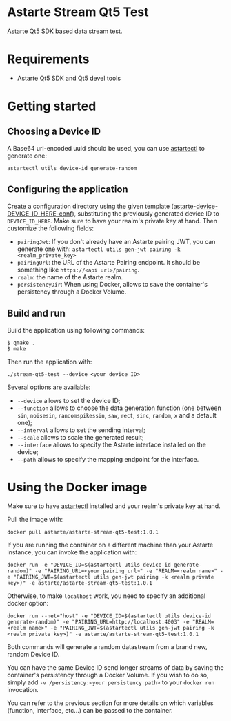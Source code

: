 Astarte Stream Qt5 Test
=======================

Astarte Qt5 SDK based data stream test.

Requirements
============

* Astarte Qt5 SDK and Qt5 devel tools

Getting started
===============

## Choosing a Device ID

A Base64 url-encoded uuid should be used, you can use [astartectl](https://github.com/astarte-platform/astartectl#installation) to generate one:

```
astartectl utils device-id generate-random
```

## Configuring the application

Create a configuration directory using the given template ([astarte-device-DEVICE_ID_HERE-conf](https://github.com/astarte-platform/stream-qt5-test/tree/release-1.0/astarte-device-DEVICE_ID_HERE-conf)), substituting the previously generated device ID to `DEVICE_ID_HERE`.
Make sure to have your realm's private key at hand.
Then customize the following fields:

- `pairingJwt`: If you don't already have an Astarte pairing JWT, you can generate one with:
`
astartectl utils gen-jwt pairing -k <realm_private_key>
`
- `pairingUrl`: the URL of the Astarte Pairing endpoint. It should be something like `https://<api url>/pairing`.
- `realm`: the name of the Astarte realm.
- `persistencyDir`: When using Docker, allows to save the container's persistency through a Docker Volume.


## Build and run

Build the application using following commands:
```
$ qmake .
$ make
```
Then run the application with:
```
./stream-qt5-test --device <your device ID>
```
Several options are available:

- `--device` allows to set the device ID;
- `--function` allows to choose the data generation function (one between `sin`, `noisesin`, `randomspikessin`, `saw`, `rect`, `sinc`, `random`, `x` and a default one);
- `--interval` allows to set the sending interval;
- `--scale` allows to scale the generated result;
- `--interface` allows to specify the Astarte interface installed on the device;
- `--path` allows to specify the mapping endpoint for the interface.


Using the Docker image
====

Make sure to have [astartectl](https://github.com/astarte-platform/astartectl#installation) installed and your realm's private key at hand.

Pull the image with:
```
docker pull astarte/astarte-stream-qt5-test:1.0.1
```

If you are running the container on a different machine than your Astarte instance, you can invoke the application with:
```
docker run -e "DEVICE_ID=$(astartectl utils device-id generate-random)" -e "PAIRING_URL=<your pairing url>" -e "REALM=<realm name>" -e "PAIRING_JWT=$(astartectl utils gen-jwt pairing -k <realm private key>)" -e astarte/astarte-stream-qt5-test:1.0.1
```

Otherwise, to make `localhost` work, you need to specify an additional docker option:
```
docker run --net="host" -e "DEVICE_ID=$(astartectl utils device-id generate-random)" -e "PAIRING_URL=http://localhost:4003" -e "REALM=<realm name>" -e "PAIRING_JWT=$(astartectl utils gen-jwt pairing -k <realm private key>)" -e astarte/astarte-stream-qt5-test:1.0.1
```
Both commands will generate a random datastream from a brand new, random Device ID.

You can have the same Device ID send longer streams of data by saving the container's persistency through a Docker Volume. If you wish to do so, simply add `-v /persistency:<your persistency path>` to your `docker run` invocation.

You can refer to the previous section for more details on which variables (function, interface, etc...) can be passed to the container.